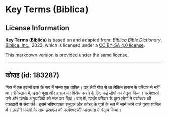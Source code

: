 # Key Terms (Biblica)

## License Information

**Key Terms (Biblica)** is based on and adapted from: _Biblica Bible Dictionary_, [Biblica, Inc.](https://www.biblica.com/), 2023, which is licensed under a [CC BY-SA 4.0 license](https://creativecommons.org/licenses/by-sa/4.0/legalcode.en).

This markdown version is provided under the same license.



--------------------------------

## कोराह (id: 183287)

मिस्र में एक इब्रानी दास के रूप में जन्मा एक व्यक्ति। वह लेवी गोत्र से था लेकिन हारून के परिवार से नहीं था। रेगिस्तान में, उसने मूसा और हारून का विरोध करने के लिए कई लोगों का नेतृत्व किया। परमेश्वरने उसे और उसके अनुयायियों को नष्ट कर दिया। बाद में, उसके परिवार के कुछ लोगों ने परमेश्वर की वफादारी से सेवा की। इसमें भविष्यवक्ता शमूएल और कोरह के पुत्रों के रूप में जाने जाने वाले पुरुष शामिल थे। उन्होंने भजनों के साथ इस्राएल को परमेश्वर की आराधना में नेतृत्व किया।


